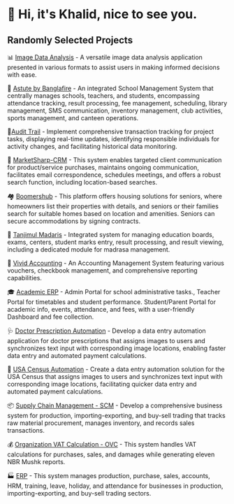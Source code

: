 # 👋 Hi, it's Khalid, nice to see you. 

## Randomly Selected Projects

📊 [Image Data Analysis](https://www.olympus-ims.com/en/) - A versatile image data analysis application presented in various formats to assist users in making informed decisions with ease.

🏫 [Astute by Banglafire](https://www.linkedin.com/company/banglafire-solution-limited/mycompany/) - An integrated School Management System that centrally manages schools, teachers, and students, encompassing attendance tracking, result processing, fee management, scheduling, library management, SMS communication, inventory management, club activities, sports management, and canteen operations.

📒[Audit Trail](https://akorbi.com/) - Implement comprehensive transaction tracking for project tasks, displaying real-time updates, identifying responsible individuals for activity changes, and facilitating historical data monitoring. 

🎫 [MarketSharp-CRM](https://www.marketsharp.com/) - This system enables targeted client communication for product/service purchases, maintains ongoing communication, facilitates email correspondence, schedules meetings, and offers a robust search function, including location-based searches.

🏘️ [Boomershub](https://www.boomershub.com/) - This platform offers housing solutions for seniors, where homeowners list their properties with details, and seniors or their families search for suitable homes based on location and amenities. Seniors can secure accommodations by signing contracts.

🏢 [Tanjimul Madaris](http://www.tanjimulmadaris.com/) - Integrated system for managing education boards, exams, centers, student marks entry, result processing, and result viewing, including a dedicated module for madrasa management.

🧮 [Vivid Accounting](http://vividinternational.net/) - An Accounting Management System featuring various vouchers, checkbook management, and comprehensive reporting capabilities. 

🎓 [Academic ERP](http://vividinternational.net/) - Admin Portal for school administrative tasks., Teacher Portal for timetables and student performance. Student/Parent Portal for academic info, events, attendance, and fees, with a user-friendly Dashboard and fee collection.

🩺 [Doctor Prescription Automation](https://www.iimdirect.com/) - Develop a data entry automation application for doctor prescriptions that assigns images to users and synchronizes text input with corresponding image locations, enabling faster data entry and automated payment calculations.

🔣 [USA Census Automation](https://www.iimdirect.com/) - Create a data entry automation solution for the USA Census that assigns images to users and synchronizes text input with corresponding image locations, facilitating quicker data entry and automated payment calculations.

📦 [Supply Chain Management - SCM](https://jabait.com/) - Develop a comprehensive business system for production, importing-exporting, and buy-sell trading that tracks raw material procurement, manages inventory, and records sales transactions.

💰 [Organization VAT Calculation - OVC](https://jabait.com/) - This system handles VAT calculations for purchases, sales, and damages while generating eleven NBR Mushk reports.

🏭 [ERP](https://jabait.com/) - This system manages production, purchase, sales, accounts, HRM, training, leave, holiday, and attendance for businesses in production, importing-exporting, and buy-sell trading sectors.

<!--
**khalidfo/khalidfo** is a ✨ _special_ ✨ repository because its `README.md` (this file) appears on your GitHub profile.

Here are some ideas to get you started:
📰 Invoice Builder
- 🔭 I’m currently working on ...
- 🌱 I’m currently learning ...
- 👯 I’m looking to collaborate on ...
- 🤔 I’m looking for help with ...
- 💬 Ask me about ...
- 📫 How to reach me: ...
- 😄 Pronouns: ...
- ⚡ Fun fact: ...
-->
